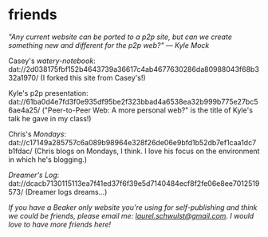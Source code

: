 # friends

*"Any current website can be ported to a p2p site, but can we create something new and different for the p2p web?" — Kyle Mock*

Casey's <i>watery-notebook</i>:
dat://2d038175fbf152b4643739a36617c4ab4677630286da80988043f68b332a1970/
(I forked this site from Casey's!)

Kyle's p2p presentation:
dat://61ba0d4e7fd3f0e935df95be2f323bbad4a6538ea32b999b775e27bc56ae4a25/
("Peer-to-Peer Web: A more personal web?" is the title of Kyle's talk he gave in my class!)

Chris's <i>Mondays</i>:
dat://c17149a285757c6a089b98964e328f26de06e9bfd1b52db7ef1caa1dc7b1fdac/
(Chris blogs on Mondays, I think. I love his focus on the environment in which he's blogging.)

<i>Dreamer's Log</i>:
dat://dcacb7130115113ea7f41ed37f6f39e5d7140484ecf8f2fe06e8ee7012519573/
(Dreamer logs dreams...)

*If you have a Beaker only website you're using for self-publishing and think we could be friends, please email me: laurel.schwulst@gmail.com. I would love to have more friends here!*
